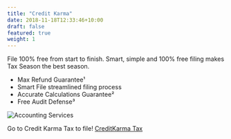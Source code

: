 ```yaml
---
title: "Credit Karma"
date: 2018-11-18T12:33:46+10:00
draft: false
featured: true
weight: 1
---
```


File 100% free from start to finish.
Smart, simple and 100% free filing makes Tax Season the best season.
* Max Refund Guarantee¹
* Smart File streamlined filing process
* Accurate Calculations Guarantee²
* Free Audit Defense³

![Accounting Services](/images/stocks_pict.jpg)

Go to Credit Karma Tax to file!
[CreditKarma Tax](https://www.creditkarma.com/tax)